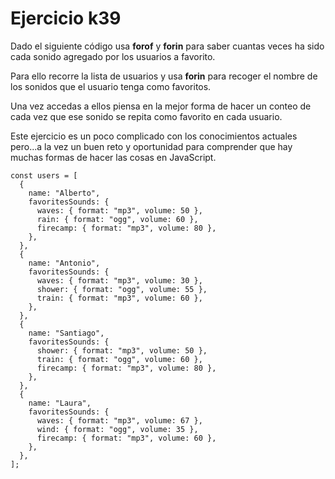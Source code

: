 # Ejercicio k39

Dado el siguiente código usa **forof** y **forin** para saber cuantas veces ha sido cada sonido agregado por los usuarios a favorito.

Para ello recorre la lista de usuarios y usa **forin** para recoger el nombre de los sonidos que el usuario tenga como favoritos.

Una vez accedas a ellos piensa en la mejor forma de hacer un conteo de cada vez que ese sonido se repita como favorito en cada usuario.

Este ejercicio es un poco complicado con los conocimientos actuales pero...a la vez un buen reto y oportunidad para comprender que hay muchas formas de hacer las cosas en JavaScript.

```
const users = [
  {
    name: "Alberto",
    favoritesSounds: {
      waves: { format: "mp3", volume: 50 },
      rain: { format: "ogg", volume: 60 },
      firecamp: { format: "mp3", volume: 80 },
    },
  },
  {
    name: "Antonio",
    favoritesSounds: {
      waves: { format: "mp3", volume: 30 },
      shower: { format: "ogg", volume: 55 },
      train: { format: "mp3", volume: 60 },
    },
  },
  {
    name: "Santiago",
    favoritesSounds: {
      shower: { format: "mp3", volume: 50 },
      train: { format: "ogg", volume: 60 },
      firecamp: { format: "mp3", volume: 80 },
    },
  },
  {
    name: "Laura",
    favoritesSounds: {
      waves: { format: "mp3", volume: 67 },
      wind: { format: "ogg", volume: 35 },
      firecamp: { format: "mp3", volume: 60 },
    },
  },
];
```
